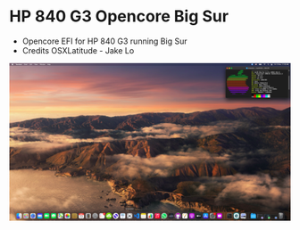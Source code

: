 # HP 840 G3 Opencore Big Sur
* Opencore EFI for HP 840 G3 running Big Sur
* Credits OSXLatitude - Jake Lo

![Screenshot](https://github.com/yahgoo/HP-840-G3-Opencore-Big-Sur/blob/main/1660x900%20Screenshot%202020-11-13%20at%2011.32.11%20AM.png)
